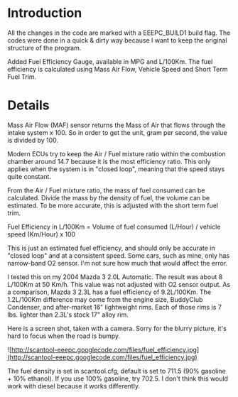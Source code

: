 # Introduction #

All the changes in the code are marked with a EEEPC\_BUILD1 build flag. The codes were done in a quick & dirty way because I want to keep the original structure of the program.

Added Fuel Efficiency Gauge, available in MPG and L/100Km. The fuel efficiency is calculated using Mass Air Flow, Vehicle Speed and Short Term Fuel Trim.

# Details #

Mass Air Flow (MAF) sensor returns the Mass of Air that flows through the intake system x 100. So in order to get the unit, gram per second, the value is divided by 100.

Modern ECUs try to keep the Air / Fuel mixture ratio within the combustion chamber around 14.7 because it is the most efficiency ratio. This only applies when the system is in "closed loop", meaning that the speed stays quite constant.

From the Air / Fuel mixture ratio, the mass of fuel consumed can be calculated. Divide the mass by the density of fuel, the volume can be estimated. To be more accurate, this is adjusted with the short term fuel trim.

Fuel Efficiency in L/100Km = Volume of fuel consumed (L/Hour) / vehicle speed (Km/Hour) x 100

This is just an estimated fuel efficiency, and should only be accurate in "closed loop" and at a consistent speed. Some cars, such as mine, only has narrow-band O2 sensor. I'm not sure how much that would affect the error.

I tested this on my 2004 Mazda 3 2.0L Automatic. The result was about 8 L/100Km at 50 Km/h. This value was not adjusted with O2 sensor output. As a comparison, Mazda 3 2.3L has a fuel efficiency of 9.2L/100Km. The 1.2L/100Km difference may come from the engine size, BuddyClub Condenser, and after-market 16" lightweight rims. Each of those rims is 7 lbs. lighter than 2.3L's stock 17" alloy rim.

Here is a screen shot, taken with a camera. Sorry for the blurry picture, it's hard to focus when the road is bumpy.

![http://scantool-eeepc.googlecode.com/files/fuel_efficiency.jpg](http://scantool-eeepc.googlecode.com/files/fuel_efficiency.jpg)

The fuel density is set in scantool.cfg, default is set to 711.5 (90% gasoline + 10% ethanol). If you use 100% gasoline, try 702.5. I don't think this would work with diesel because it works differently.